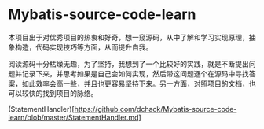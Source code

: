 # Mybatis-source-code-learn
本项目出于对优秀项目的热衷和好奇，想一窥源码，从中了解和学习实现原理，抽象构造，代码实现技巧等方面，从而提升自我。

阅读源码十分枯燥无趣，为了坚持，我想到了一个比较好的实践，就是不断提出问题并记录下来，并思考如果是自己会如何实现，然后带这问题逐个在源码中寻找答案，如此效率会高一些，并且也更容易坚持下来。另一方面，对照项目的文档，也可以较快的找到项目的脉络。

(StatementHandler)[https://github.com/dchack/Mybatis-source-code-learn/blob/master/StatementHandler.md]
